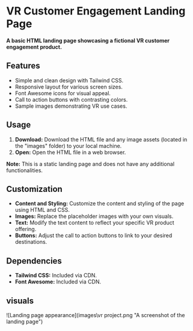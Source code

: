 # VR Customer Engagement Landing Page

**A basic HTML landing page showcasing a fictional VR customer engagement product.**

## Features

* Simple and clean design with Tailwind CSS.
* Responsive layout for various screen sizes.
* Font Awesome icons for visual appeal.
* Call to action buttons with contrasting colors.
* Sample images demonstrating VR use cases.

## Usage

1. **Download:** Download the HTML file and any image assets (located in the "images" folder) to your local machine.
2. **Open:** Open the HTML file in a web browser.

**Note:** This is a static landing page and does not have any additional functionalities.

## Customization

* **Content and Styling:** Customize the content and styling of the page using HTML and CSS.
* **Images:** Replace the placeholder images with your own visuals.
* **Text:** Modify the text content to reflect your specific VR product offering.
* **Buttons:** Adjust the call to action buttons to link to your desired destinations.

## Dependencies

* **Tailwind CSS:** Included via CDN.
* **Font Awesome:** Included via CDN.

## visuals
![Landing page appearance](images\vr project.png "A screenshot of the landing page")